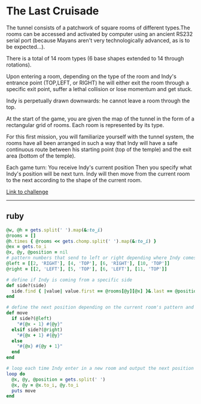 # The Last Cruisade

The tunnel consists of a patchwork of square rooms of different types.The rooms can be accessed and activated by computer using an ancient RS232 serial port (because Mayans aren't very technologically advanced, as is to be expected...).

There is a total of 14 room types (6 base shapes extended to 14 through rotations).

Upon entering a room, depending on the type of the room and Indy's entrance point (TOP,LEFT, or RIGHT) he will either exit the room through a specific exit point, suffer a lethal collision or lose momentum and get stuck.

Indy is perpetually drawn downwards: he cannot leave a room through the top.

At the start of the game, you are given the map of the tunnel in the form of a rectangular grid of rooms. Each room is represented by its type.

For this first mission, you will familiarize yourself with the tunnel system, the rooms have all been arranged in such a way that Indy will have a safe continuous route between his starting point (top of the temple) and the exit area (bottom of the temple).

Each game turn:
You receive Indy's current position
Then you specify what Indy's position will be next turn.
Indy will then move from the current room to the next according to the shape of the current room.

[Link to challenge](https://www.codingame.com/ide/puzzle/the-last-crusade-episode-1)

---

## ruby

```ruby
@w, @h = gets.split(' ').map(&:to_i)
@rooms = []
@h.times { @rooms << gets.chomp.split(' ').map(&:to_i) }
@ex = gets.to_i
@x, @y, @position = nil
# pattern numbers that send to left or right depending where Indy comes from
@left = [[2, 'RIGHT'], [4, 'TOP'], [6, 'RIGHT'], [10, 'TOP']]
@right = [[2, 'LEFT'], [5, 'TOP'], [6, 'LEFT'], [11, 'TOP']]

# define if Indy is coming from a specific side
def side?(side)
  side.find { |value| value.first == @rooms[@y][@x] }&.last == @position
end

# define the next position depending on the current room's pattern and entrance
def move
  if side?(@left)
    "#{@x - 1} #{@y}"
  elsif side?(@right)
    "#{@x + 1} #{@y}"
  else
    "#{@x} #{@y + 1}"
  end
end

# loop each time Indy enter in a new room and output the next position
loop do
  @x, @y, @position = gets.split(' ')
  @x, @y = @x.to_i, @y.to_i
  puts move
end
```
